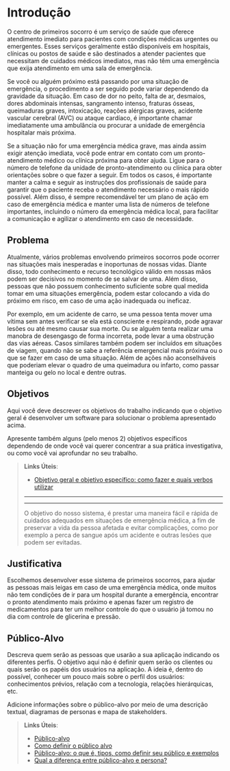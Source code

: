 # Introdução

O centro de primeiros socorro é um serviço de saúde que oferece atendimento imediato para pacientes com condições médicas urgentes ou emergentes. Esses serviços geralmente estão disponíveis em hospitais, clínicas ou postos de saúde e são destinados a atender pacientes que necessitam de cuidados médicos imediatos, mas não têm uma emergência que exija atendimento em uma sala de emergência.

Se você ou alguém próximo está passando por uma situação de emergência, o procedimento a ser seguido pode variar dependendo da gravidade da situação. Em caso de dor no peito, falta de ar, desmaios, dores abdominais intensas, sangramento intenso, fraturas ósseas, queimaduras graves, intoxicação, reações alérgicas graves, acidente vascular cerebral (AVC) ou ataque cardíaco, é importante chamar imediatamente uma ambulância ou procurar a unidade de emergência hospitalar mais próxima.

Se a situação não for uma emergência médica grave, mas ainda assim exigir atenção imediata, você pode entrar em contato com um pronto-atendimento médico ou clínica próxima para obter ajuda. Ligue para o número de telefone da unidade de pronto-atendimento ou clínica para obter orientações sobre o que fazer a seguir. Em todos os casos, é importante manter a calma e seguir as instruções dos profissionais de saúde para garantir que o paciente receba o atendimento necessário o mais rápido possível. Além disso, é sempre recomendável ter um plano de ação em caso de emergência médica e manter uma lista de números de telefone importantes, incluindo o número da emergência médica local, para facilitar a comunicação e agilizar o atendimento em caso de necessidade.



## Problema

Atualmente, vários problemas envolvendo primeiros socorros pode ocorrer nas situações mais inesperadas e inoportunas de nossas vidas. Diante disso, todo conhecimento e recurso tecnológico válido em nossas mãos podem ser decisivos no momento de se salvar de uma. Além disso, pessoas que não possuem conhecimento suficiente sobre qual medida tomar em uma situações emergência, podem estar colocando a vida do próximo em risco, em caso de uma ação inadequada ou ineficaz.

Por exemplo, em um acidente de carro, se uma pessoa tenta mover uma vítima sem antes verificar se ela está consciente e respirando, pode agravar lesões ou até mesmo causar sua morte. Ou se alguém tenta realizar uma manobra de desengasgo de forma incorreta, pode levar a uma obstrução das vias aéreas. Casos similares também podem ser incluídos em situações de viagem, quando não se sabe a referência emergencial mais próxima ou o que se fazer em caso de uma situação. Além de ações não aconselháveis que poderiam elevar o quadro de uma queimadura ou infarto, como passar manteiga ou gelo no local e dentre outras.

## Objetivos

Aqui você deve descrever os objetivos do trabalho indicando que o objetivo geral é desenvolver um software para solucionar o problema apresentado acima. 

Apresente também alguns (pelo menos 2) objetivos específicos dependendo de onde você vai querer concentrar a sua prática investigativa, ou como você vai aprofundar no seu trabalho.
 
> **Links Úteis**:
> - [Objetivo geral e objetivo específico: como fazer e quais verbos utilizar](https://blog.mettzer.com/diferenca-entre-objetivo-geral-e-objetivo-especifico/)
> ---------------------------------------------------------------------------------------------------------------------------------------------------------------------
> ---------------------------------------------------------------------------------------------------------------------------------------------------------------------
> O objetivo do nosso sistema, é prestar uma maneira fácil e rápida de cuidados adequados em situações de emergência médica, a fim de preservar a vida da pessoa afetada e evitar complicações, como por exemplo a perca de sangue após um acidente e outras lesões que podem ser evitadas.
>

## Justificativa

Escolhemos desenvolver esse sistema de primeiros socorros, para ajudar as pessoas mais leigas em caso de uma emergência médica, onde muitos não tem condições de ir para um hospital durante a emergência, encontrar o pronto atendimento mais próximo e apenas fazer um registro de medicamentos para ter um melhor controle do que o usuário já tomou no dia com controle de glicerina e pressão.


## Público-Alvo

Descreva quem serão as pessoas que usarão a sua aplicação indicando os diferentes perfis. O objetivo aqui não é definir quem serão os clientes ou quais serão os papéis dos usuários na aplicação. A ideia é, dentro do possível, conhecer um pouco mais sobre o perfil dos usuários: conhecimentos prévios, relação com a tecnologia, relações
hierárquicas, etc.

Adicione informações sobre o público-alvo por meio de uma descrição textual, diagramas de personas e mapa de stakeholders.

> **Links Úteis**:
> - [Público-alvo](https://blog.hotmart.com/pt-br/publico-alvo/)
> - [Como definir o público alvo](https://exame.com/pme/5-dicas-essenciais-para-definir-o-publico-alvo-do-seu-negocio/)
> - [Público-alvo: o que é, tipos, como definir seu público e exemplos](https://klickpages.com.br/blog/publico-alvo-o-que-e/)
> - [Qual a diferença entre público-alvo e persona?](https://rockcontent.com/blog/diferenca-publico-alvo-e-persona/)

